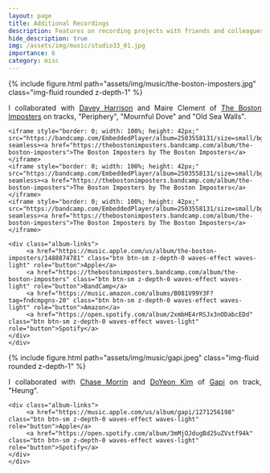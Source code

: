 ```yaml
---
layout: page
title: Additional Recordings
description: Features on recording projects with friends and colleagues, including The Boston Imposters and Gapi.
hide_description: true
img: /assets/img/music/studio33_01.jpg
importance: 6
category: misc
---
```


<div class="row">
    <div class="col-sm mt-3 mt-md-0">
        {% include figure.html path="assets/img/music/the-boston-imposters.jpg" class="img-fluid rounded z-depth-1" %}
    </div>
    <div class="col-sm mt-3 mt-md-0">
    	<p style="text-align: justify;">
	     I collaborated with <a href="https://www.daveyharrison.com/" target="_blank" rel="noopener noreferrer">Davey Harrison</a> and Maire Clement of <a href="https://www.thebostonimposters.com/" target="_blank" rel="noopener noreferrer">The Boston Imposters</a> on tracks, "Periphery", "Mournful Dove" and "Old Sea Walls".
	</p>

	<iframe style="border: 0; width: 100%; height: 42px;" src="https://bandcamp.com/EmbeddedPlayer/album=2503558131/size=small/bgcol=ffffff/linkcol=0687f5/artwork=none/track=3707682311/transparent=true/" seamless><a href="https://thebostonimposters.bandcamp.com/album/the-boston-imposters">The Boston Imposters by The Boston Imposters</a></iframe>
	<iframe style="border: 0; width: 100%; height: 42px;" src="https://bandcamp.com/EmbeddedPlayer/album=2503558131/size=small/bgcol=ffffff/linkcol=0687f5/artwork=none/track=3771275373/transparent=true/" seamless><a href="https://thebostonimposters.bandcamp.com/album/the-boston-imposters">The Boston Imposters by The Boston Imposters</a></iframe>
	<iframe style="border: 0; width: 100%; height: 42px;" src="https://bandcamp.com/EmbeddedPlayer/album=2503558131/size=small/bgcol=ffffff/linkcol=0687f5/artwork=none/track=465768623/transparent=true/" seamless><a href="https://thebostonimposters.bandcamp.com/album/the-boston-imposters">The Boston Imposters by The Boston Imposters</a></iframe>

	<div class="album-links">
	     <a href="https://music.apple.com/us/album/the-boston-imposters/1488874781" class="btn btn-sm z-depth-0 waves-effect waves-light" role="button">Apple</a>
	     <a href="https://thebostonimposters.bandcamp.com/album/the-boston-imposters" class="btn btn-sm z-depth-0 waves-effect waves-light" role="button">BandCamp</a>	     
	     <a href="https://music.amazon.com/albums/B081V99Y3F?tag=fndcmpgns-20" class="btn btn-sm z-depth-0 waves-effect waves-light" role="button">Amazon</a>
	     <a href="https://open.spotify.com/album/2xmbHE4rRSJx3nODabcEDd" class="btn btn-sm z-depth-0 waves-effect waves-light" role="button">Spotify</a>
	</div>	
    </div>
</div>

<p></p>

<div class="row">
    <div class="col-sm mt-3 mt-md-0">
    	 {% include figure.html path="assets/img/music/gapi.jpeg" class="img-fluid rounded z-depth-1" %}
    </div>
    <div class="col-sm mt-3 mt-md-0">
    	<p style="text-align: justify;">
	     I collaborated with <a href="https://chasemorrin.com/" target="_blank" rel="noopener noreferrer">Chase Morrin</a> and <a href="https://www.doyeonmusic.com/" target="_blank" rel="noopener noreferrer">DoYeon Kim</a> of <a href="https://chasemorrin.com/Recordings/GapiAlbum" target="_blank" rel="noopener noreferrer">Gapi</a> on track, "Heung".
	</p>

	<div class="album-links">
	     <a href="https://music.apple.com/us/album/gapi/1271256198" class="btn btn-sm z-depth-0 waves-effect waves-light" role="button">Apple</a>
	     <a href="https://open.spotify.com/album/3mMjOJdugBd25uZVstf94k" class="btn btn-sm z-depth-0 waves-effect waves-light" role="button">Spotify</a>
	</div>	
    </div>
</div>



